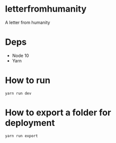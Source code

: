 # letterfromhumanity
A letter from humanity

# Deps
* Node 10
* Yarn

# How to run
`yarn run dev`

# How to export a folder for deployment
`yarn run export`
